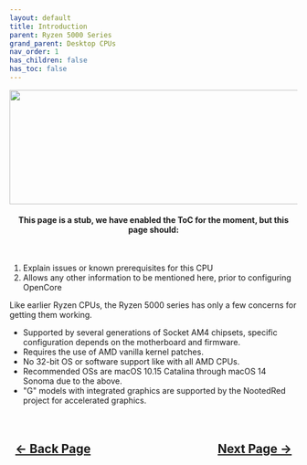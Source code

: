 ```yaml
---
layout: default
title: Introduction
parent: Ryzen 5000 Series
grand_parent: Desktop CPUs
nav_order: 1
has_children: false
has_toc: false
---
```


<style>
  .navigation-container {
    display: flex;
    justify-content: space-between;
    align-items: center;
    width: 100%;
  }
  
  .nav-button {
    margin: 10px;
  }
</style>

<p align="center">
  <img width="650" height="200" src="../../../../../assets/Header-Placeholder.png">
</p>

<h4 align="center">This page is a stub, we have enabled the ToC for the moment, but this page should:</h4>
<br>

1. Explain issues or known prerequisites for this CPU
2. Allows any other information to be mentioned here, prior to configuring OpenCore

Like earlier Ryzen CPUs, the Ryzen 5000 series has only a few concerns for getting them working.

- Supported by several generations of Socket AM4 chipsets, specific configuration depends on the motherboard and firmware.
- Requires the use of AMD vanilla kernel patches.
- No 32-bit OS or software support like with all AMD CPUs.
- Recommended OSs are macOS 10.15 Catalina through macOS 14 Sonoma due to the above.
- "G" models with integrated graphics are supported by the NootedRed project for accelerated graphics.

<h2 align="center">
  <br>
  <div class="navigation-container">
    <a class="nav-button" href="../index/">&larr; Back Page</a>
    <a class="nav-button" href="../02-ACPI/">Next Page &rarr;</a>
  </div>
  <br>
</h2>
